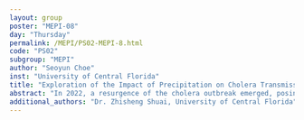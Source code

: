 ```yaml
---
layout: group
poster: "MEPI-08"
day: "Thursday"
permalink: /MEPI/PS02-MEPI-8.html
code: "PS02"
subgroup: "MEPI"
author: "Seoyun Choe"
inst: "University of Central Florida"
title: "Exploration of the Impact of Precipitation on Cholera Transmission Dynamics in Stream Networks"
abstract: "In 2022, a resurgence of the cholera outbreak emerged, posing a renewed threat to public health. It can be transmitted through indirect transmission (environment-to-person) by ingesting food or water contaminated with the bacterium Vibrio cholerae. Since climate change is causing shifts in precipitation patterns globally, it can affect the movement of pathogens through stream networks and result in changes in disease dynamics. To investigate the impact of the change, we formulated a multi-patch model for cholera with precipitation level, which affects the stream network. We show the correlation between the basic reproduction and the level of precipitation analytically and numerically. Moreover, we investigated patch-specific optimal treatment strategies."
additional_authors: "Dr. Zhisheng Shuai, University of Central Florida"
---
```

